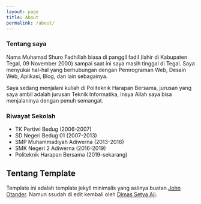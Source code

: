 ```yaml
---
layout: page
title: About
permalink: /about/
---
```


### Tentang saya

Nama Muhamad Shuro Fadhillah biasa di panggil fadil (lahir di Kabupaten Tegal, 09 November 2000) sampai saat ini saya masih tinggal di Tegal. Saya menyukai hal-hal yang berhubungan dengan Pemrograman Web, Desain Web, Aplikasi, Blog, dan lain sebagainya.

Saya sedang menjalani kuliah di Politeknik Harapan Bersama, jurusan yang saya ambil adalah jurusan Teknik Informatika, Insya Allah saya bisa menjalaninya dengan penuh semangat.


### Riwayat Sekolah
- TK Pertiwi Bedug (2006-2007)
- SD Negeri Bedug 01  (2007-2013)
- SMP Muhammadiyah Adiwerna (2013-2016)
- SMK Negeri 2 Adiwerna (2016-2019)
- Politeknik Harapan Bersama (2019-sekarang)
  
## Tentang Template

Template ini adalah template jekyll minimalis yang aslinya buatan [John Otander](http://johnotander.com). Namun ssudah di edit kembali oleh [Dimas Setya Aji](https://github.com/D3f4lt).